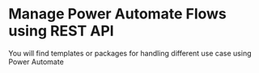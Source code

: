 # Manage Power Automate Flows using REST API
You will find templates or packages for handling different use case using Power Automate
